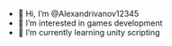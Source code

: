 - 👋 Hi, I’m @Alexandrivanov12345
- 👀 I’m interested in games development
- 🌱 I’m currently learning unity scripting

<!---
Alexandrivanov12345/Alexandrivanov12345 is a ✨ special ✨ repository because its `README.md` (this file) appears on your GitHub profile.
You can click the Preview link to take a look at your changes.
--->
